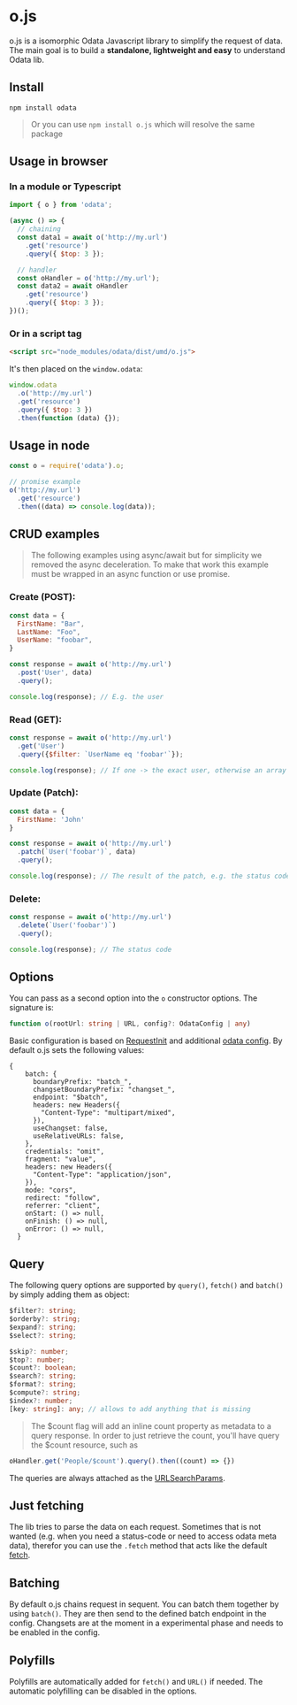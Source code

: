 # o.js

o.js is a isomorphic Odata Javascript library to simplify the request of data. The main goal is to build a **standalone, lightweight and easy** to understand Odata lib.

## Install

```
npm install odata
```

> Or you can use `npm install o.js` which will resolve the same package

## Usage in browser

### In a module or Typescript
```javascript
import { o } from 'odata';

(async () => {
  // chaining
  const data1 = await o('http://my.url')
    .get('resource')
    .query({ $top: 3 });

  // handler
  const oHandler = o('http://my.url');
  const data2 = await oHandler
    .get('resource')
    .query({ $top: 3 });
})();
```

### Or in a script tag
```html
<script src="node_modules/odata/dist/umd/o.js">
```

It's then placed on the `window.odata`: 
```javascript
window.odata
  .o('http://my.url')
  .get('resource')
  .query({ $top: 3 })
  .then(function (data) {});
```


## Usage in node
```javascript
const o = require('odata').o;

// promise example
o('http://my.url')
  .get('resource')
  .then((data) => console.log(data));
```

## CRUD examples
> The following examples using async/await but for simplicity we removed the async deceleration. To make that work this example must be wrapped in an async function or use promise.

### **C**reate (POST):
```javascript
const data = {
  FirstName: "Bar",
  LastName: "Foo",
  UserName: "foobar",
}

const response = await o('http://my.url')
  .post('User', data)
  .query(); 

console.log(response); // E.g. the user 
```

### **R**ead (GET):
```javascript
const response = await o('http://my.url')
  .get('User')
  .query({$filter: `UserName eq 'foobar'`}); 

console.log(response); // If one -> the exact user, otherwise an array of users
```

### **U**pdate (Patch):
```javascript
const data = {
  FirstName: 'John'
}

const response = await o('http://my.url')
  .patch(`User('foobar')`, data)
  .query(); 

console.log(response); // The result of the patch, e.g. the status code
```

### **D**elete:
```javascript
const response = await o('http://my.url')
  .delete(`User('foobar')`)
  .query(); 

console.log(response); // The status code
```


## Options
You can pass as a second option into the `o` constructor options. The signature is:
```typescript
function o(rootUrl: string | URL, config?: OdataConfig | any)
```
Basic configuration is based on [RequestInit](https://developer.mozilla.org/en-US/docs/Web/API/Request/Request) and additional [odata config](src/OdataConfig.ts). By default o.js sets the following values:
```
{
    batch: {
      boundaryPrefix: "batch_",
      changsetBoundaryPrefix: "changset_",
      endpoint: "$batch",
      headers: new Headers({
        "Content-Type": "multipart/mixed",
      }),
      useChangset: false,
      useRelativeURLs: false,
    },
    credentials: "omit",
    fragment: "value",
    headers: new Headers({
      "Content-Type": "application/json",
    }),
    mode: "cors",
    redirect: "follow",
    referrer: "client",
    onStart: () => null,
    onFinish: () => null,
    onError: () => null,
  }
```

## Query
The following query options are supported by `query()`, `fetch()` and `batch()` by simply adding them as object:

```typescript
$filter?: string;
$orderby?: string;
$expand?: string;
$select?: string;

$skip?: number;
$top?: number;
$count?: boolean;
$search?: string;
$format?: string;
$compute?: string;
$index?: number;
[key: string]: any; // allows to add anything that is missing
```
> The $count flag will add an inline count property as metadata to a query response. In order to just retrieve the count, you'll have query the $count resource, such as

```typescript
oHandler.get('People/$count').query().then((count) => {})
```
   
The queries are always attached as the [URLSearchParams](https://developer.mozilla.org/en-US/docs/Web/API/URLSearchParams).

## Just fetching
The lib tries to parse the data on each request. Sometimes that is not wanted (e.g. when you need a status-code or need to access odata meta data), therefor you can use the `.fetch` method that acts like the default [fetch](https://developer.mozilla.org/en-US/docs/Web/API/Fetch_API).

## Batching
By default o.js chains request in sequent. You can batch them together by using `batch()`. They are then send to the defined batch endpoint in the config. Changsets are at the moment in a experimental phase and needs to be enabled in the config.

## Polyfills
Polyfills are automatically added for `fetch()` and `URL()` if needed. The automatic polyfilling can be disabled in the options.
